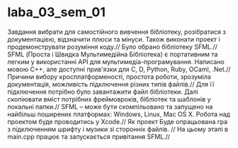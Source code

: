 # laba_03_sem_01
Завдання вибрати для самостійного вивчення бібліотеку, розібратися з документацією, відзначити плюси та мінуси. Також виконати проект і продемонструвати розуміння коду.//
Було обрано бібліотеку SFML.//
SFML (Проста і Швидка Мультимедійна Бібліотека) є портативним та легким у використанні API для мультимедіа-програмування. Написано мовою C++, але доступні прив'язки для C, D, Python, Ruby, OCaml, .Net.//
Причини вибору кросплатформеності, простота роботи, зрозуміла документація, можливість підключення різних типів файлів.//
Для її підключення потрібно було завантажити файл бібліотеки. Далі скопіювати вміст потрібних фреймовроків, бібліотек та шаблонів у локальні папки.//
SFML – може бути скомпільовано та запущено на найбільш поширених платформах: Windows, Linux, Mac OS X. Робота над проектом буде проводитись у Xcode.//
Як проект Буде опрацьована  гра з підключенням шрифту і музики зі сторонніх файлів. //
На цьому этапі в main.cpp працює та запускається привітання SFML.//
